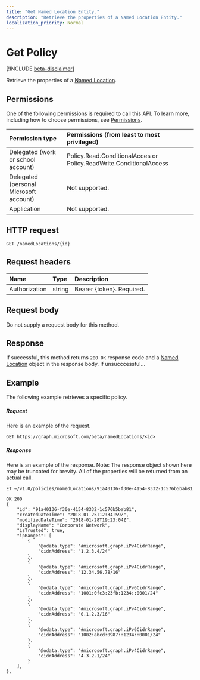 ```yaml
---
title: "Get Named Location Entity."
description: "Retrieve the properties of a Named Location Entity."
localization_priority: Normal
---
```


# Get Policy

[!INCLUDE [beta-disclaimer](../../includes/beta-disclaimer.md)]

Retrieve the properties of a [Named Location](../resources/NamedLocation.md).

## Permissions
One of the following permissions is required to call this API. To learn more, including how to choose permissions, see [Permissions](/graph/permissions-reference).

|Permission type      | Permissions (from least to most privileged)              |
|:--------------------|:---------------------------------------------------------|
|Delegated (work or school account) | Policy.Read.ConditionalAcces or  Policy.ReadWrite.ConditionalAccess   |
|Delegated (personal Microsoft account) | Not supported.    |
|Application | Not supported. |

## HTTP request
<!-- { "blockType": "ignored" } -->
```http
GET /namedLocations/{id}
```
## Request headers
| Name       | Type | Description|
|:---------------|:--------|:----------|
| Authorization  | string  | Bearer {token}. Required. |

## Request body
Do not supply a request body for this method.

## Response

If successful, this method returns `200 OK` response code and a [Named Location](../resources/NamedLocation.md) object in the response body. If unsucccessful...

## Example
The following example retrieves a specific policy.

##### Request
Here is an example of the request.

```http
GET https://graph.microsoft.com/beta/namedLocations/<id>

```

##### Response
Here is an example of the response. Note: The response object shown here may be truncated for brevity. All of the properties will be returned from an actual call.

```http
ET ~/v1.0/policies/namedLocations/91a40136-f30e-4154-8332-1c576b5bab81

OK 200
{
    "id": "91a40136-f30e-4154-8332-1c576b5bab81",
    "createdDateTime": "2018-01-25T12:34:59Z",
    "modifiedDateTime": "2018-01-28T19:23:04Z",
    "displayName": "Corporate Network",
    "isTrusted": true,
    "ipRanges": [
        {
            "@odata.type": "#microsoft.graph.iPv4CidrRange",
            "cidrAddress": "1.2.3.4/24"
        },
        {
            "@odata.type": "#microsoft.graph.iPv4CidrRange",
            "cidrAddress": "12.34.56.78/16"
        },
        {
            "@odata.type": "#microsoft.graph.iPv6CidrRange",
            "cidrAddress": "1001:0fc3:23fb:1234::0001/24"
        },
        {
            "@odata.type": "#microsoft.graph.iPv4CidrRange",
            "cidrAddress": "0.1.2.3/16"
        },
        {
            "@odata.type": "#microsoft.graph.iPv6CidrRange",
            "cidrAddress": "1002:abcd:0987::1234::0001/24"
        },
        {
            "@odata.type": "#microsoft.graph.iPv4CidrRange",
            "cidrAddress": "4.3.2.1/24"
        }
    ],
},
```

<!-- uuid: 8fcb5dbc-d5aa-4681-8e31-b001d5168d79
2015-10-25 14:57:30 UTC -->
<!--
{
  "type": "#page.annotation",
  "description": "message: createReply",
  "keywords": "",
  "section": "documentation",
  "tocPath": "",
  "suppressions": [
    "Error: /api-reference/beta/api/policy-get.md:\r\n      Exception processing links.\r\n    System.ArgumentException: Link Definition was null. Link text: !INCLUDE [beta-disclaimer](../../includes/beta-disclaimer.md)\r\n      at ApiDoctor.Validation.DocFile.get_LinkDestinations()\r\n      at ApiDoctor.Validation.DocSet.ValidateLinks(Boolean includeWarnings, String[] relativePathForFiles, IssueLogger issues, Boolean requireFilenameCaseMatch, Boolean printOrphanedFiles)"
  ]
}
-->
